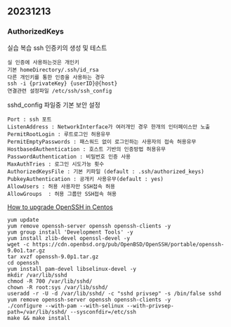 20231213
----
### AuthorizedKeys

실습 복습 ssh 인증키의 생성 및 테스트


    실 인증에 사용하는것은 개인키
    기본 homeDirectory/.ssh/id_rsa
    다른 개인키를 통한 인증을 사용하는 경우
    ssh -i {privateKey} {userID}@{host}
    연결관련 설정파일 /etc/ssh/ssh_config

sshd_config 파일중 기본 보안 설정

    Port : ssh 포트
    ListenAddress : NetworkInterface가 여러개인 경우 한개의 인터페이스만 노출
    PermitRootLogin : 루트로그인 허용유무
    PermitEmptyPasswords : 패스워드 없이 로그인하는 사용자의 접속 허용유무
    HostbasedAuthentication : 호스트 기반의 인증방법 허용유무
    PasswordAuthentication : 비밀번호 인증 사용
    MaxAuthTries : 로그인 시도가능 횟수 
    AuthorizedKeysFile : 기본 키파일 (default : .ssh/authorized_keys)
    PubkeyAuthentication : 공개키 사용유무(default : yes)
    AllowUsers : 허용 사용자만 SSH접속 허용
    AllowGroups  : 허용 그룹만 SSH접속 혀용
    
<a href="https://www.ezeelogin.com/kb/article/how-to-upgrade-openssh-in-centos-331.html">How to upgrade OpenSSH in Centos</a>

    yum update
    yum remove openssh-server openssh openssh-clients -y
    yum group install 'Development Tools' -y
    yum install zlib-devel openssl-devel -y
    wget -c https://cdn.openbsd.org/pub/OpenBSD/OpenSSH/portable/openssh-9.0o1.tar.gz
    tar xvzf openssh-9.0p1.tar.gz
    cd openssh
    yum install pam-devel libselinux-devel -y
    mkdir /var/lib/sshd
    chmod -R 700 /var/lib/sshd/
    chown -R root:sys /var/lib/sshd/
    useradd -r -U -d /var/lib/sshd/ -c "sshd privsep" -s /bin/false sshd
    yum remove openssh-server openssh openssh-clients -y
    ./configure --with-pam --with-selinux --with-privsep-path=/var/lib/sshd/ --sysconfdir=/etc/ssh
    make && make install

    
<!--stackedit_data:
eyJoaXN0b3J5IjpbMTU4MjU2Njk0OCwtMTQyMDc4MDgxNywtND
Q3NDAyODQ3LC0yMTQ2NTExNTM3LDE2NzU4MjYzMTAsLTE0MjI5
NTgzODksLTE4MjMyNDI5NTMsMTEzMDI3MDUyMywxNjM1NzA1MD
A1LDM2NDQyMzY3OV19
-->